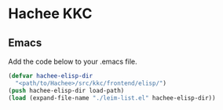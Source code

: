 # Hachee KKC

## Emacs

Add the code below to your .emacs file.

```lisp
(defvar hachee-elisp-dir
  "<path/to/Hachee>/src/kkc/frontend/elisp/")
(push hachee-elisp-dir load-path)
(load (expand-file-name "./leim-list.el" hachee-elisp-dir))
```
